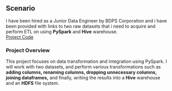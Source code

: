 ## Scenario 
I have been hired as a Junior Data Engineer by BDPS Corporation and i have been provided with links to two raw datasets that i need to acquire and perform ETL on using **PySpark** and **Hive** warehouse. \
[Project Code](https://github.com/alireza-gharibi/Portfolio/blob/main/Spark/Spark%201/Spark%201.py)

### Project Overview
This project focuses on data transformation and integration using PySpark. I will work with two datasets, and perform various transformations such as **adding columns, renaming columns, dropping unnecessary columns, joining dataframes,** and finally, writing the results into a **Hive** warehouse and an **HDFS** file system.
